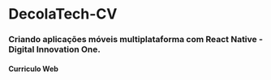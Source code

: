 # DecolaTech-CV
### Criando aplicações móveis multiplataforma com React Native - Digital Innovation One.
#### Curriculo Web

